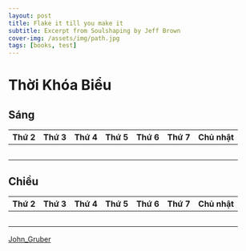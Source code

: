 ```yaml
---
layout: post
title: Flake it till you make it
subtitle: Excerpt from Soulshaping by Jeff Brown
cover-img: /assets/img/path.jpg
tags: [books, test]
---
```


# Thời Khóa Biểu

## Sáng
|Thứ 2|Thứ 3|Thứ 4|Thứ 5|Thứ 6|Thứ 7|Chủ nhật|
|-----|:---:|:---:|:---:|:---:|:---:|-------:|
|     |     |     |     |     |     |        |
|     |     |     |     |     |     |        |
|     |     |     |     |     |     |        |
|     |     |     |     |     |     |        |
|     |     |     |     |     |     |        |

## Chiều
|Thứ 2|Thứ 3|Thứ 4|Thứ 5|Thứ 6|Thứ 7|Chủ nhật|
|-----|:---:|:---:|:---:|:---:|:---:|-------:|
|     |     |     |     |     |     |        |
|     |     |     |     |     |     |        |
|     |     |     |     |     |     |        |
|     |     |     |     |     |     |        |
|     |     |     |     |     |     |        |
[John_Gruber](https://en.wikipedia.org/wiki/John_Gruber "Markdown Creator")
